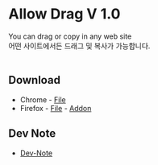# Allow Drag V 1.0
You can drag or copy in any web site <br>
어떤 사이트에서든 드래그 및 복사가 가능합니다.<br><br>
## Download
- Chrome - <a href='https://github.com/DM-09/Web-Extension/releases/download/Allow-Drag/Allow_Drag-For-Chrome.zip'>File</a>
- Firefox - <a href='https://github.com/DM-09/Web-Extension/releases/download/Allow-Drag/Allow_Drag-For-Firefox.zip'>File</a> - <a href='https://addons.mozilla.org/en/firefox/addon/allow-drag/'>Addon</a>
## Dev Note
- <a href='https://github.com/DM-09/Firefox-Extension/blob/main/Dev-Note/AllowDrag.txt'>Dev-Note</a>
